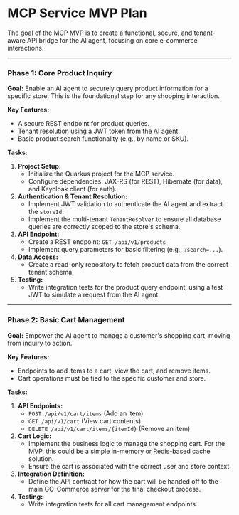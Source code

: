 # MCP Service MVP Plan

The goal of the MCP MVP is to create a functional, secure, and tenant-aware API bridge for the AI agent, focusing on core e-commerce interactions.

---

### **Phase 1: Core Product Inquiry**

**Goal:** Enable an AI agent to securely query product information for a specific store. This is the foundational step for any shopping interaction.

**Key Features:**
*   A secure REST endpoint for product queries.
*   Tenant resolution using a JWT token from the AI agent.
*   Basic product search functionality (e.g., by name or SKU).

**Tasks:**
1.  **Project Setup:**
    *   Initialize the Quarkus project for the MCP service.
    *   Configure dependencies: JAX-RS (for REST), Hibernate (for data), and Keycloak client (for auth).
2.  **Authentication & Tenant Resolution:**
    *   Implement JWT validation to authenticate the AI agent and extract the `storeId`.
    *   Implement the multi-tenant `TenantResolver` to ensure all database queries are correctly scoped to the store's schema.
3.  **API Endpoint:**
    *   Create a REST endpoint: `GET /api/v1/products`
    *   Implement query parameters for basic filtering (e.g., `?search=...`).
4.  **Data Access:**
    *   Create a read-only repository to fetch product data from the correct tenant schema.
5.  **Testing:**
    *   Write integration tests for the product query endpoint, using a test JWT to simulate a request from the AI agent.

---

### **Phase 2: Basic Cart Management**

**Goal:** Empower the AI agent to manage a customer's shopping cart, moving from inquiry to action.

**Key Features:**
*   Endpoints to add items to a cart, view the cart, and remove items.
*   Cart operations must be tied to the specific customer and store.

**Tasks:**
1.  **API Endpoints:**
    *   `POST /api/v1/cart/items` (Add an item)
    *   `GET /api/v1/cart` (View cart contents)
    *   `DELETE /api/v1/cart/items/{itemId}` (Remove an item)
2.  **Cart Logic:**
    *   Implement the business logic to manage the shopping cart. For the MVP, this could be a simple in-memory or Redis-based cache solution.
    *   Ensure the cart is associated with the correct user and store context.
3.  **Integration Definition:**
    *   Define the API contract for how the cart will be handed off to the main GO-Commerce server for the final checkout process.
4.  **Testing:**
    *   Write integration tests for all cart management endpoints.
